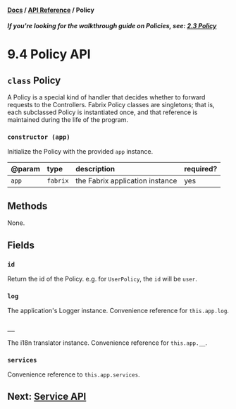 #### [Docs](../index.md) / [API Reference](./index.md) / Policy

##### *If you're looking for the walkthrough guide on Policies, see: [2.3 Policy](../build/policy.md)*

# 9.4 Policy API

## `class` Policy

A Policy is a special kind of handler that decides whether to forward requests to the Controllers. Fabrix Policy classes are singletons; that is, each subclassed Policy is instantiated once, and that reference is maintained during the life of the program.

### `constructor (app)`

Initialize the Policy with the provided `app` instance.

| @param | type | description | required? |
|:---|:---|:---|:---|
| `app` | `fabrix` | the Fabrix application instance | yes |

## Methods

None.

## Fields

### `id`

Return the id of the Policy. e.g. for `UserPolicy`, the `id` will be `user`.

### `log`

The application's Logger instance. Convenience reference for `this.app.log`.

### `__`

The i18n translator instance. Convenience reference for `this.app.__`.

### `services`

Convenience reference to `this.app.services`.


## Next: [Service API](./service.md)
